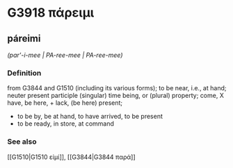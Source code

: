 # G3918 πάρειμι

## páreimi

_(par'-i-mee | PA-ree-mee | PA-ree-mee)_

### Definition

from G3844 and G1510 (including its various forms); to be near, i.e., at hand; neuter present participle (singular) time being, or (plural) property; come, X have, be here, + lack, (be here) present; 

- to be by, be at hand, to have arrived, to be present
- to be ready, in store, at command

### See also

[[G1510|G1510 εἰμί]], [[G3844|G3844 παρά]]
